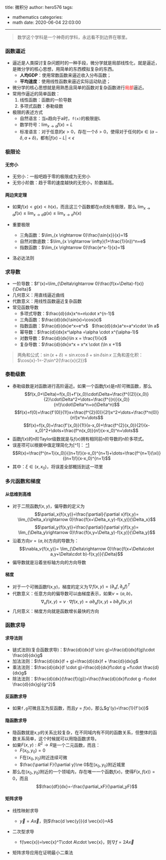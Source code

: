 title: 微积分
author: hero576
tags:
  - mathematics
categories:
  - math
date: 2020-06-04 22:03:00
---
> 数学这个学科是一个神奇的学科，永远看不到边界在哪里。
<!--more-->

### 函数逼近
- 逼近是人类探讨复杂问题时的一种手段，微分学就是局部线性化，就是逼近，是微分学的核心思想，用简单的东西模拟复杂的东西。
  - **人均GDP**：使用常数函数来逼近收入分布函数；
  - **平均速度**：使用线性函数来逼近实际运动轨迹；
- 微分学的核心思想就是用熟悉且简单的函数对复杂函数进行<font color=red>局部</font>逼近。
- 常用作逼近的简单函数：
  1. 线性函数：函数的一阶导数
  2. 多项式函数：泰勒级数
- 极限的表述方式
  - 自然语言：当`x`趋向于a时，`f(x)`的极限是L
  - 数学符号：$\lim_{x \to a} f(x)=L$ 
  - 标准语言：对于任意的$\epsilon>0$，存在一个$\delta>0$，使得对于任何的$x\in(a-\delta,a+\delta)$，都有$\lvert f(x)-L \rvert<\epsilon$

### 极限论
#### 无穷小
- 无穷小：一般吧趋于零的极限成为无穷小
- 无穷小阶数：趋于零的速度越快的无穷小，阶数越高。

#### 两边夹定理
- 如果$f(x)<g(x)<h(x)$，而且这三个函数都在$a$点处有极限，那么
$\lim_{x \rightarrow a}f(x)\leq \lim_{x \rightarrow a}{g(x)}\leq \lim_{x \rightarrow a}{h(x)}$

- 重要极限
  - 三角函数：$\lim_{x \rightarrow 0}\frac{\sin{x}}{x}=1$
  - 自然对数底数：$\lim_{x \rightarrow \infty}(1+\frac{1}{n})^n=e$
  - 指数函数：$\lim_{x \rightarrow 0}\frac{e^x-1}{x}=1$

- 洛必达法则

### 求导数
- 一阶导数：$f'(x)=\lim_{\Delta\rightarrow 0}\frac{f(x+\Delta)-f(x)}{\Delta}$
- 几何意义：用直线逼近曲线
- 代数意义：用线性函数逼近复杂函数
- 常见函数导数
  - 多项式导数：$\frac{d}{dx}x^n=n\cdot x^{n-1}$
  - 三角函数：$\frac{d}{dx}\sin(x)=\cos(x)$
  - 指数函数：$\frac{d}{dx}e^x=e^x$ $\:$ $\frac{d}{dx}a^x=a^x\cdot \ln a$
  - 幂导数：$\frac{d}{dx}x^\alpha =\alpha \cdot x^{\alpha-1}$
  - 对数导数：$\frac{d}{dx}\ln x = \frac{1}{x}$
  - 复杂导数：$\frac{d}{dx}x^x = x^x \cdot (\ln x +1)$
> 两角和公式：$\sin(x+\delta)=\sin{x}\cos{\delta}+\sin{\delta}\sin{x}$
> 三角和差化积：$\cos{x}-1=-2\sin^2{\frac{x}{2}}$

### 泰勒级数
- 泰勒级数是对函数进行高阶逼近。如果一个函数$f(x)$是n阶可微函数，那么
$$f(x_0+\Delta)=f(x_0)+f'(x_0)\cdot\Delta+\frac{f^{(2)}(x_0)}{2}\cdot\Delta^2+\dots+\frac{f^{(n)}(x_0)}{n!}\cdot\Delta^n+o(\Delta^n)$$
$$f(x)=f(0)+\frac{f'(0)}{1!}x+\frac{f^{2}(0)}{2!}x^2+\dots+\frac{f^n(0)}{n!}x^n+\dots$$
$$f(x)=f(x_0)+\frac{f'(x_0)}{1!}(x-x_0)+\frac{f^{2}(x_0)}{2!}(x-x_0)^2+\dots+\frac{f^n(x_0)}{n!}(x-x_0)^n+\dots$$
- 函数$f(x)$的n阶Taylor级数就是与$f(x)$拥有相同前n阶导数的n阶多项式。
- 误差项可以根据中值定理简化为[^1]：
[^1](https://www.zhihu.com/question/25627482/answer/313088784)
$$R(x)=\frac{f^{n+1}(x_0)}{(n+1)!}(x-x_0)^{n+1}+\dots=\frac{f^{n+1}(\xi)}{(n+1)!}(x-x_0)^{n+1}$$
- 其中：$\xi\in(x,x_0)$，将误差全部概括到这一项里

### 多元函数和梯度
#### 从低维到高维
- 对于二院函数$f(x,y)$，偏导数的定义为
$$\partial_x{f(x,y)}=\frac{\partial}{\partial x}f(x,y)= \lim_{\Delta_x\rightarrow 0}\frac{f(x+\Delta_x,y)-f(x,y)}{\Delta_x}$$
$$\partial_y{f(x,y)}=\frac{\partial}{\partial y}f(x,y)= \lim_{\Delta_y\rightarrow 0}\frac{f(x,y+\Delta_y)-f(x,y)}{\Delta_y}$$
- 沿着方向$v=(a,b)$方向的导数为：
$$\nabla_v{f(x,y)}= \lim_{\Delta\rightarrow 0}\frac{f(x+\Delta\cdot a,y+\Delta\cdot b)-f(x,y)}{\Delta}$$
- 偏导数就是沿着坐标轴方向的方向导数

#### 梯度
- 对于一个可微函数f(x,y)，梯度的定义为$\nabla f(x,y)=(\partial_x{f},\partial_y{f})^T$
- 代数意义：任意方向的偏导数可以由梯度表示，如果$v=(a,b)$，
$$\nabla_v f(x,y)=v\cdot\nabla{f(x,y)}=a\partial_x{f(x,y)}+b\partial_y{f(x,y)}$$
- 几何意义：梯度方向就是函数增长最快的方向

### 函数求导
#### 求导法则
- 链式法则(复合函数求导)：$\frac{d}{dx}(f \circ g)=\frac{d}{dx}f(g)\cdot \frac{d}{dx}g$
- 加法法则：$\frac{d}{dx}(f + g)=\frac{d}{dx}f + \frac{d}{dx}g$
- 乘法法则：$\frac{d}{dx}(f \cdot  g)=\frac{d}{dx}f\cdot g +f\cdot  \frac{d}{dx}g$
- 除法法则：$\frac{d}{dx}(\frac{f}{g})=\frac{\frac{d}{dx}f\cdot g -f\cdot  \frac{d}{dx}g}{g^2}$

#### 反函数求导
- 如果`f,g`可微且互为反函数，而且$y=f(x)$，那么$g'(y)=\frac{1}{f'(x)}$

#### 隐函数求导
- 隐函数就是x,y的关系比较复杂，在不同域内有不同的函数关系，但整体的函数关系简单，这个时候就可以用隐函数求导。
- 如果$F(x,y):R^2\to R$是一个二元函数，而且：
  - $F(x_0,y_0)=0$
  - F在$(x_0,y_0)$附近连续可微
  - $\frac{\partial F}{\partial y}\ne 0$在$(x_0,y_0)$附近城里
- 那么在$(x_0,y_0)$附近的一个领域内，存在唯一一个函数$f(x)$，使得$F(x,f(x))=0$，而且
$$\frac{df}{dx}=-\frac{\partial_xF}{\partial_yF}$$

#### 矩阵求导
- 线性映射求导
  - $\vec{y}=A\vec{x}$，则$\frac{d \vec{y}}{d \vec{x}}=A$

- 二次型求导
  - f(\vec{x})=\vec{x}^T\cdot A\cdot \vec{x}，则$\nabla f=2A\vec{x}$

- 矩阵求导应用在证明最小二乘法
